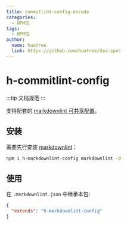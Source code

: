 ```yaml
---
title: commitlint-config-encode
categories:
  - NPM包
tags:
  - NPM包
author:
  name: huatree
  link: https://github.com/huatree/dev-spec
---
```


# h-commitlint-config

:::tip
文档规范
:::

支持配套的 [markdownlint 可共享配置](https://www.npmjs.com/package/markdownlint#optionsconfig)。

## 安装

需要先行安装 [markdownlint](https://www.npmjs.com/package/markdownlint)：

```bash
npm i h-markdownlint-config markdownlint -D
```

## 使用

在 `.markdownlint.json` 中继承本包:

```json
{
  "extends": "h-markdownlint-config"
}
```

